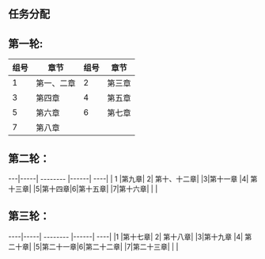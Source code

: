 ## 任务分配
## 第一轮:
|组号|章节|  组号| 章节|
|-----| -------- |------| ----|
| 1 |第一、二章|  2| 第三章|
|3|第四章 |4| 第五章|
|5|第六章|6|第七章|
|7|第八章| | |
 ## 第二轮：
---|-----| -------- |------| ----|
| 1 |第九章|  2| 第十、十二章|
|3|第十一章 |4| 第十三章|
|5|第十四章|6|第十五章|
|7|第十六章| | |

## 第三轮：
----|-----| -------- |------| ----|
|1 |第十七章|  2| 第十八章|
|3|第十九章 |4| 第二十章|
|5|第二十一章|6|第二十二章|
|7|第二十三章| | |
